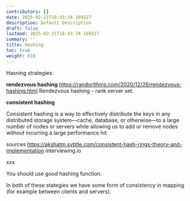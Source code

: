 ```yaml
---
contributors: []
date: 2025-02-21T18:43:34.169227
description: Default Description
draft: false
lastmod: 2025-02-21T18:43:34.169227
summary: ''
title: Hashing
toc: true
weight: 810
---
```


Hasning strategies:

**rendezvous hashing**
https://randorithms.com/2020/12/26/rendezvous-hashing.html
Rendezvous hashing - rank server set.

**consistent hashing**

Consistent hashing is a way to effectively distribute the keys in any distributed storage system—cache, database, or otherwise—to a large number of nodes or servers while allowing us to add or remove nodes without incurring a large performance hit.

sources
https://akshatm.svbtle.com/consistent-hash-rings-theory-and-implementation
interviewing.io

xxx

You should use good hashing function.

In both of these stategies we have some form of consistency in mapping (for example  between clients and servers).
